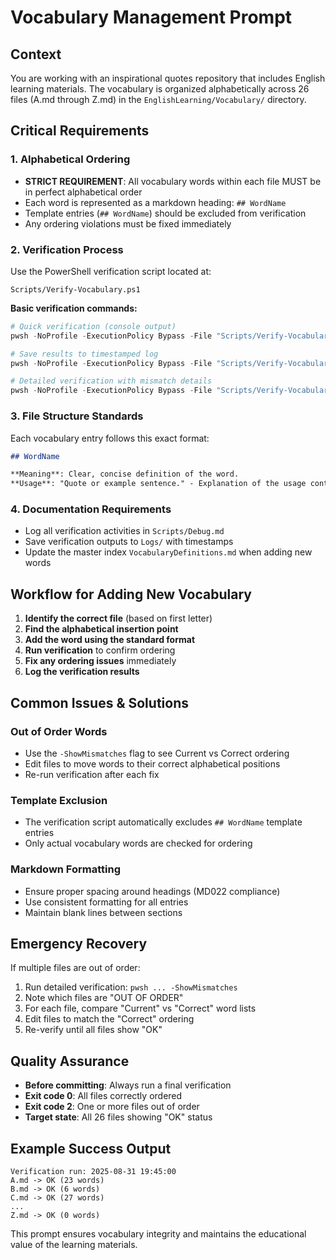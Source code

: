 # Vocabulary Management Prompt

## Context

You are working with an inspirational quotes repository that includes English learning materials. The vocabulary is organized alphabetically across 26 files (A.md through Z.md) in the `EnglishLearning/Vocabulary/` directory.

## Critical Requirements

### 1. Alphabetical Ordering

- **STRICT REQUIREMENT**: All vocabulary words within each file MUST be in perfect alphabetical order
- Each word is represented as a markdown heading: `## WordName`
- Template entries (`## WordName`) should be excluded from verification
- Any ordering violations must be fixed immediately

### 2. Verification Process

Use the PowerShell verification script located at:

```text
Scripts/Verify-Vocabulary.ps1
```

**Basic verification commands:**

```powershell
# Quick verification (console output)
pwsh -NoProfile -ExecutionPolicy Bypass -File "Scripts/Verify-Vocabulary.ps1"

# Save results to timestamped log
pwsh -NoProfile -ExecutionPolicy Bypass -File "Scripts/Verify-Vocabulary.ps1" -OutFile "Logs/verify-$(Get-Date -Format 'yyyyMMdd-HHmmss').txt"

# Detailed verification with mismatch details
pwsh -NoProfile -ExecutionPolicy Bypass -File "Scripts/Verify-Vocabulary.ps1" -ShowMismatches
```

### 3. File Structure Standards

Each vocabulary entry follows this exact format:

```markdown
## WordName

**Meaning**: Clear, concise definition of the word.
**Usage**: "Quote or example sentence." - Explanation of the usage context.
```

### 4. Documentation Requirements

- Log all verification activities in `Scripts/Debug.md`
- Save verification outputs to `Logs/` with timestamps
- Update the master index `VocabularyDefinitions.md` when adding new words

## Workflow for Adding New Vocabulary

1. **Identify the correct file** (based on first letter)
2. **Find the alphabetical insertion point**
3. **Add the word using the standard format**
4. **Run verification** to confirm ordering
5. **Fix any ordering issues** immediately
6. **Log the verification results**

## Common Issues & Solutions

### Out of Order Words

- Use the `-ShowMismatches` flag to see Current vs Correct ordering
- Edit files to move words to their correct alphabetical positions
- Re-run verification after each fix

### Template Exclusion

- The verification script automatically excludes `## WordName` template entries
- Only actual vocabulary words are checked for ordering

### Markdown Formatting

- Ensure proper spacing around headings (MD022 compliance)
- Use consistent formatting for all entries
- Maintain blank lines between sections

## Emergency Recovery

If multiple files are out of order:

1. Run detailed verification: `pwsh ... -ShowMismatches`
2. Note which files are "OUT OF ORDER"
3. For each file, compare "Current" vs "Correct" word lists
4. Edit files to match the "Correct" ordering
5. Re-verify until all files show "OK"

## Quality Assurance

- **Before committing**: Always run a final verification
- **Exit code 0**: All files correctly ordered
- **Exit code 2**: One or more files out of order
- **Target state**: All 26 files showing "OK" status

## Example Success Output

```text
Verification run: 2025-08-31 19:45:00
A.md -> OK (23 words)
B.md -> OK (6 words)
C.md -> OK (27 words)
...
Z.md -> OK (0 words)
```

This prompt ensures vocabulary integrity and maintains the educational value of the learning materials.
